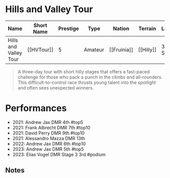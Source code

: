 # Hills and Valley Tour

| Name | Short Name | Prestige | Type | Nation | Terrain | Length |
|-----|------|------|-----|----|-----|-----|
| Hills and Valley Tour | [[HVTour]] | 5 | Amateur  | [[Fruinia]] | [[Hilly]] | 3 Stages

> A three-day tour with short hilly stages that offers a fast-paced challenge for those who pack a punch in the climbs and all-rounders. This difficult-to-control race thrusts young talent into the spotlight and often sees unexpected winners.

# Performances

* 2021: Andrew Jax DMR 4th #top5
* 2021: Frank Albrecht DMR 7th #top10 
* 2021: David Perry DMR 9th #top10
* 2021: Alessandro Mazza DMR 13th
* 2022: Andrew Jax DMR 6th #top10
* 2023: Andrew Jax DMR 5th #top5
* 2023: Elias Vogel DMR Stage 3 3rd #podium 

## Notes

